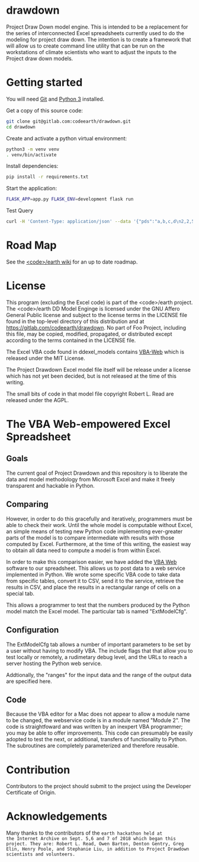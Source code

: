 # drawdown

Project Draw Down model engine. This is intended to be a replacement for the series of interconnected Excel spreadsheets currently used to do the modeling for project draw down. The intention is to create a framework that will allow us to create command line utility that can be run on the workstations of climate scientists who want to adjust the inputs to the Project draw down models. 

# Getting started

You will need [Git](https://git-scm.com/book/en/v2/Getting-Started-Installing-Git) and [Python 3](https://docs.python.org/3/using/index.html) installed.

Get a copy of this source code:

```sh
git clone git@gitlab.com:codeearth/drawdown.git
cd drawdown
```

Create and activate a python virtual environment:

```sh
python3 -m venv venv
. venv/bin/activate
```

Install dependencies:

```sh
pip install -r requirements.txt
```

Start the application:

```sh
FLASK_APP=app.py FLASK_ENV=development flask run
```

Test Query
```sh
curl -H 'Content-Type: application/json' --data '{"pds":"a,b,c,d\n2,2,5,4\n2,3,4,10","ref":"a,b,c,d\n1,2,3,4\n2,2,4,4"}' 'http://127.0.0.1:5000/unitadoption'
```

# Road Map

See the [&lt;code&gt;/earth wiki](http://codeearth.net/wiki/index.php/Main_Page) for an up to date roadmap. 
# License
This program (excluding the Excel code) is part of the &lt;code&gt;/earth project. The &lt;code&gt;/earth DD Model Enginge is licensed under the GNU Affero General Public license and subject to the license terms in the LICENSE file found in the top-level directory of this distribution and at https://gitlab.com/codeearth/drawdown. No part of Foo Project, including this file, may be copied, modified, propagated, or distributed except according to the terms contained in the LICENSE file.

The Excel VBA code found in ddexel_models contains [VBA-Web](http://vba-tools.github.io/VBA-Web/) which is released under the MIT License.

The Project Drawdown Excel model file itself will be release under a license which has not yet been decided, but is not released at the time of this writing.

The small bits of code in that model file copyright Robert L. Read are released under the AGPL.

# The VBA Web-empowered Excel Spreadsheet

## Goals

The current goal of Project Drawdown and this repository is to liberate the data and model methodology from Microsoft Excel and make it freely transparent and hackable in Python.

## Comparing

However, in order to do this gracefully and iteratively, programmers must be able to check their work.
Until the whole model is computable without Excel, an simple means of testing new Python code implementing ever-greater parts of the model is to compare intermediate with results with those computed by Excel.  Furthermore, at the time of this writing, the easiest way to obtain all data need to compute a model is from within Excel.

In order to make this comparison easier, we have added the [VBA Web](http://vba-tools.github.io/VBA-Web/) software to our spreadsheet. This allows us to post data to a web service implemented in Python. We wrote some specific VBA code to take data from specific tables, convert it to CSV, send it to the service, retrieve the results in CSV, and place the results in a rectangular range of cells on a special tab.

This allows a programmer to test that the numbers produced by the Python model match the Excel model. The particular tab is named "ExtModelCfg".

## Configuration

The ExtModelCfg tab allows a number of important parameters to be set by a user without having to modify VBA. The include flags that that allow you to test locally or remotely, a rudimetary debug level, and the URLs to reach a server hosting the Python web service.

Addtionally, the "ranges" for the input data and the range of the output data are specified here.

## Code

Because the VBA editor for a Mac does not appear to allow a module name to be changed, the webservice code is in a module named "Module 2". The code is straightfoward and was written by an inexpert VBA programmer; you may be able to offer improvements. This code can presumably be easily adopted to test the next, or additional, transfers of functionality to Python. The subroutines are completely parameterized and therefore reusable.

# Contribution

Contributors to the project should submit to the project using the Developer Certificate of Origin.

# Acknowledgements

Many thanks to the contributors of the <code>earth hackathon held at the Internet Archive on Sept. 5,6 and 7 of 2018 which began this project. They are: Robert L. Read, Owen Barton, Denton Gentry, Greg Elin, Henry Poole, and Stephanie Liu, in addition to Project Drawdown scientists and volunteers.